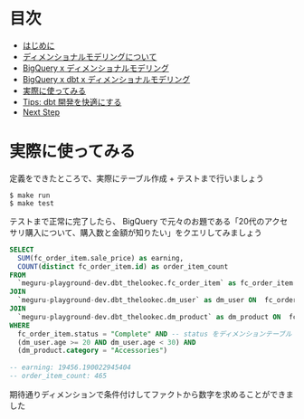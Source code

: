 # 目次

- [はじめに](./dev_00.md)
- [ディメンショナルモデリングについて](./dev_01dim.md)
- [BigQuery x ディメンショナルモデリング](./dev_02bigquery.md)
- [BigQuery x dbt x ディメンショナルモデリング](./dev_03dbt.md)
- [実際に使ってみる](./dev_04query.md)
- [Tips: dbt 開発を快適にする](./dev_05dbt_tips.md)
- [Next Step](./dev_06next_step.md)

# 実際に使ってみる

定義をできたところで、実際にテーブル作成 + テストまで行いましょう

```
$ make run
$ make test
```

テストまで正常に完了したら、 BigQuery で元々のお題である「20代のアクセサリ購入について、購入数と金額が知りたい」をクエリしてみましょう

```sql
SELECT 
  SUM(fc_order_item.sale_price) as earning, 
  COUNT(distinct fc_order_item.id) as order_item_count
FROM 
  `meguru-playground-dev.dbt_thelookec.fc_order_item` as fc_order_item
JOIN 
  `meguru-playground-dev.dbt_thelookec.dm_user` as dm_user ON  fc_order_item.user_id = dm_user.id
JOIN 
  `meguru-playground-dev.dbt_thelookec.dm_product` as dm_product ON  fc_order_item.product_id = dm_product.id
WHERE 
  fc_order_item.status = "Complete" AND -- status をディメンションテーブル (dm_order_status) に切り分けてもよい
  (dm_user.age >= 20 AND dm_user.age < 30) AND
  (dm_product.category = "Accessories")
  
-- earning: 19456.190022945404
-- order_item_count: 465
```

期待通りディメンションで条件付けしてファクトから数字を求めることができました
